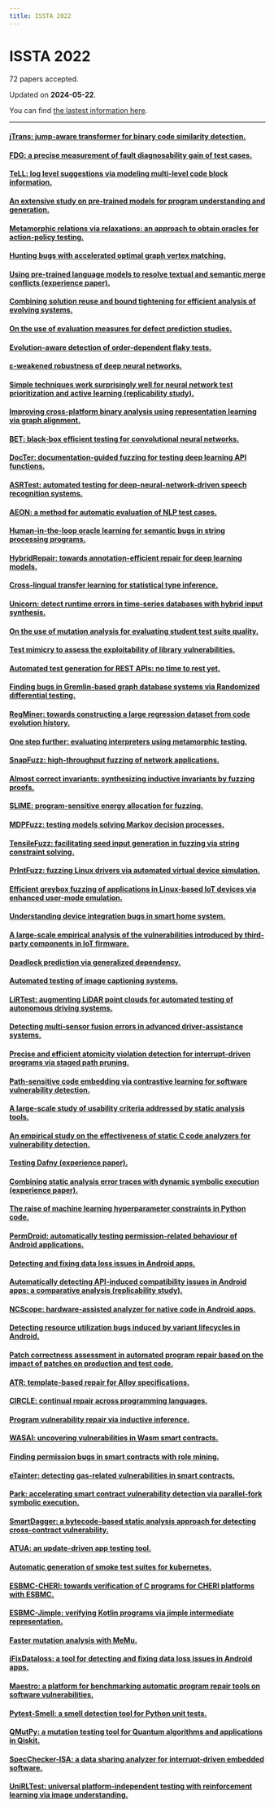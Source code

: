 ```yaml
---
title: ISSTA 2022
---
```


# ISSTA 2022

72 papers accepted.

Updated on **2024-05-22**.



You can find [the lastest information here](https://dblp.org/db/conf/issta/issta2022.html).

---

#### [jTrans: jump-aware transformer for binary code similarity detection.](https://doi.org/10.1145/3533767.3534367)

#### [FDG: a precise measurement of fault diagnosability gain of test cases.](https://doi.org/10.1145/3533767.3534370)

#### [TeLL: log level suggestions via modeling multi-level code block information.](https://doi.org/10.1145/3533767.3534379)

#### [An extensive study on pre-trained models for program understanding and generation.](https://doi.org/10.1145/3533767.3534390)

#### [Metamorphic relations via relaxations: an approach to obtain oracles for action-policy testing.](https://doi.org/10.1145/3533767.3534392)

#### [Hunting bugs with accelerated optimal graph vertex matching.](https://doi.org/10.1145/3533767.3534393)

#### [Using pre-trained language models to resolve textual and semantic merge conflicts (experience paper).](https://doi.org/10.1145/3533767.3534396)

#### [Combining solution reuse and bound tightening for efficient analysis of evolving systems.](https://doi.org/10.1145/3533767.3534399)

#### [On the use of evaluation measures for defect prediction studies.](https://doi.org/10.1145/3533767.3534405)

#### [Evolution-aware detection of order-dependent flaky tests.](https://doi.org/10.1145/3533767.3534404)

#### [ε-weakened robustness of deep neural networks.](https://doi.org/10.1145/3533767.3534373)

#### [Simple techniques work surprisingly well for neural network test prioritization and active learning (replicability study).](https://doi.org/10.1145/3533767.3534375)

#### [Improving cross-platform binary analysis using representation learning via graph alignment.](https://doi.org/10.1145/3533767.3534383)

#### [BET: black-box efficient testing for convolutional neural networks.](https://doi.org/10.1145/3533767.3534386)

#### [DocTer: documentation-guided fuzzing for testing deep learning API functions.](https://doi.org/10.1145/3533767.3534220)

#### [ASRTest: automated testing for deep-neural-network-driven speech recognition systems.](https://doi.org/10.1145/3533767.3534391)

#### [AEON: a method for automatic evaluation of NLP test cases.](https://doi.org/10.1145/3533767.3534394)

#### [Human-in-the-loop oracle learning for semantic bugs in string processing programs.](https://doi.org/10.1145/3533767.3534406)

#### [HybridRepair: towards annotation-efficient repair for deep learning models.](https://doi.org/10.1145/3533767.3534408)

#### [Cross-lingual transfer learning for statistical type inference.](https://doi.org/10.1145/3533767.3534411)

#### [Unicorn: detect runtime errors in time-series databases with hybrid input synthesis.](https://doi.org/10.1145/3533767.3534364)

#### [On the use of mutation analysis for evaluating student test suite quality.](https://doi.org/10.1145/3533767.3534217)

#### [Test mimicry to assess the exploitability of library vulnerabilities.](https://doi.org/10.1145/3533767.3534398)

#### [Automated test generation for REST APIs: no time to rest yet.](https://doi.org/10.1145/3533767.3534401)

#### [Finding bugs in Gremlin-based graph database systems via Randomized differential testing.](https://doi.org/10.1145/3533767.3534409)

#### [RegMiner: towards constructing a large regression dataset from code evolution history.](https://doi.org/10.1145/3533767.3534224)

#### [One step further: evaluating interpreters using metamorphic testing.](https://doi.org/10.1145/3533767.3534225)

#### [SnapFuzz: high-throughput fuzzing of network applications.](https://doi.org/10.1145/3533767.3534376)

#### [Almost correct invariants: synthesizing inductive invariants by fuzzing proofs.](https://doi.org/10.1145/3533767.3534381)

#### [SLIME: program-sensitive energy allocation for fuzzing.](https://doi.org/10.1145/3533767.3534385)

#### [MDPFuzz: testing models solving Markov decision processes.](https://doi.org/10.1145/3533767.3534388)

#### [TensileFuzz: facilitating seed input generation in fuzzing via string constraint solving.](https://doi.org/10.1145/3533767.3534403)

#### [PrIntFuzz: fuzzing Linux drivers via automated virtual device simulation.](https://doi.org/10.1145/3533767.3534226)

#### [Efficient greybox fuzzing of applications in Linux-based IoT devices via enhanced user-mode emulation.](https://doi.org/10.1145/3533767.3534414)

#### [Understanding device integration bugs in smart home system.](https://doi.org/10.1145/3533767.3534365)

#### [A large-scale empirical analysis of the vulnerabilities introduced by third-party components in IoT firmware.](https://doi.org/10.1145/3533767.3534366)

#### [Deadlock prediction via generalized dependency.](https://doi.org/10.1145/3533767.3534377)

#### [Automated testing of image captioning systems.](https://doi.org/10.1145/3533767.3534389)

#### [LiRTest: augmenting LiDAR point clouds for automated testing of autonomous driving systems.](https://doi.org/10.1145/3533767.3534397)

#### [Detecting multi-sensor fusion errors in advanced driver-assistance systems.](https://doi.org/10.1145/3533767.3534223)

#### [Precise and efficient atomicity violation detection for interrupt-driven programs via staged path pruning.](https://doi.org/10.1145/3533767.3534412)

#### [Path-sensitive code embedding via contrastive learning for software vulnerability detection.](https://doi.org/10.1145/3533767.3534371)

#### [A large-scale study of usability criteria addressed by static analysis tools.](https://doi.org/10.1145/3533767.3534374)

#### [An empirical study on the effectiveness of static C code analyzers for vulnerability detection.](https://doi.org/10.1145/3533767.3534380)

#### [Testing Dafny (experience paper).](https://doi.org/10.1145/3533767.3534382)

#### [Combining static analysis error traces with dynamic symbolic execution (experience paper).](https://doi.org/10.1145/3533767.3534384)

#### [The raise of machine learning hyperparameter constraints in Python code.](https://doi.org/10.1145/3533767.3534400)

#### [PermDroid: automatically testing permission-related behaviour of Android applications.](https://doi.org/10.1145/3533767.3534221)

#### [Detecting and fixing data loss issues in Android apps.](https://doi.org/10.1145/3533767.3534402)

#### [Automatically detecting API-induced compatibility issues in Android apps: a comparative analysis (replicability study).](https://doi.org/10.1145/3533767.3534407)

#### [NCScope: hardware-assisted analyzer for native code in Android apps.](https://doi.org/10.1145/3533767.3534410)

#### [Detecting resource utilization bugs induced by variant lifecycles in Android.](https://doi.org/10.1145/3533767.3534413)

#### [Patch correctness assessment in automated program repair based on the impact of patches on production and test code.](https://doi.org/10.1145/3533767.3534368)

#### [ATR: template-based repair for Alloy specifications.](https://doi.org/10.1145/3533767.3534369)

#### [CIRCLE: continual repair across programming languages.](https://doi.org/10.1145/3533767.3534219)

#### [Program vulnerability repair via inductive inference.](https://doi.org/10.1145/3533767.3534387)

#### [WASAI: uncovering vulnerabilities in Wasm smart contracts.](https://doi.org/10.1145/3533767.3534218)

#### [Finding permission bugs in smart contracts with role mining.](https://doi.org/10.1145/3533767.3534372)

#### [eTainter: detecting gas-related vulnerabilities in smart contracts.](https://doi.org/10.1145/3533767.3534378)

#### [Park: accelerating smart contract vulnerability detection via parallel-fork symbolic execution.](https://doi.org/10.1145/3533767.3534395)

#### [SmartDagger: a bytecode-based static analysis approach for detecting cross-contract vulnerability.](https://doi.org/10.1145/3533767.3534222)

#### [ATUA: an update-driven app testing tool.](https://doi.org/10.1145/3533767.3543293)

#### [Automatic generation of smoke test suites for kubernetes.](https://doi.org/10.1145/3533767.3543298)

#### [ESBMC-CHERI: towards verification of C programs for CHERI platforms with ESBMC.](https://doi.org/10.1145/3533767.3543289)

#### [ESBMC-Jimple: verifying Kotlin programs via jimple intermediate representation.](https://doi.org/10.1145/3533767.3543294)

#### [Faster mutation analysis with MeMu.](https://doi.org/10.1145/3533767.3543288)

#### [iFixDataloss: a tool for detecting and fixing data loss issues in Android apps.](https://doi.org/10.1145/3533767.3543297)

#### [Maestro: a platform for benchmarking automatic program repair tools on software vulnerabilities.](https://doi.org/10.1145/3533767.3543291)

#### [Pytest-Smell: a smell detection tool for Python unit tests.](https://doi.org/10.1145/3533767.3543290)

#### [QMutPy: a mutation testing tool for Quantum algorithms and applications in Qiskit.](https://doi.org/10.1145/3533767.3543296)

#### [SpecChecker-ISA: a data sharing analyzer for interrupt-driven embedded software.](https://doi.org/10.1145/3533767.3543295)

#### [UniRLTest: universal platform-independent testing with reinforcement learning via image understanding.](https://doi.org/10.1145/3533767.3543292)

